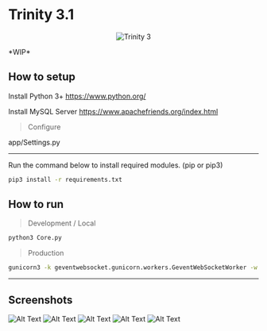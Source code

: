 Trinity 3.1
====
<p align="center">
  <img src="http://i.imgur.com/k8I15Gh.png" alt="Trinity 3"/>
</p>
*WIP*

How to setup
-------------------
Install Python 3+
https://www.python.org/

Install MySQL Server
https://www.apachefriends.org/index.html

> Configure

app/Settings.py

--------------------
Run the command below to install required modules. (pip or pip3)

```sh
pip3 install -r requirements.txt
```

How to run
----------------
> Development / Local
```sh
python3 Core.py
```

> Production
```sh
gunicorn3 -k geventwebsocket.gunicorn.workers.GeventWebSocketWorker -w 1 Core:app
```

------------------

## Screenshots
![Alt Text](http://image.prntscr.com/image/8c36a0e9d5eb4c3aa23806032e39f341.png)
![Alt Text](http://image.prntscr.com/image/019c80da5c47430d957787dcfeb3fc01.png)
![Alt Text](http://image.prntscr.com/image/e6951df674ed496b827154942bc91f08.png)
![Alt Text](http://image.prntscr.com/image/52f4fd5e66e74fcaad8fe50ca54ae043.png)
![Alt Text](http://image.prntscr.com/image/4ae0d358e96f4048a117dd73f58c4588.png)
